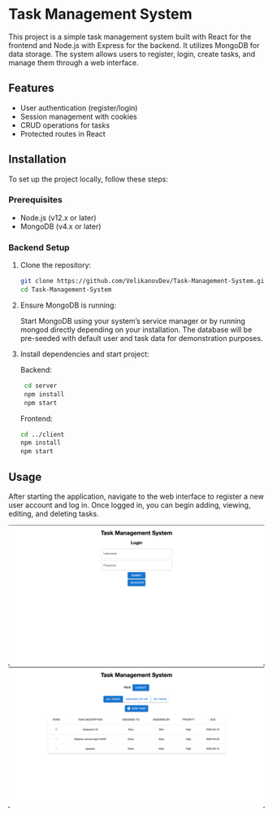 # Task Management System

This project is a simple task management system built with React for the frontend and Node.js with Express for the backend. It utilizes MongoDB for data storage. The system allows users to register, login, create tasks, and manage them through a web interface.

## Features

- User authentication (register/login)
- Session management with cookies
- CRUD operations for tasks
- Protected routes in React

## Installation

To set up the project locally, follow these steps:

### Prerequisites

- Node.js (v12.x or later)
- MongoDB (v4.x or later)

### Backend Setup
1. Clone the repository:
    ```bash
    git clone https://github.com/VelikanovDev/Task-Management-System.git
    cd Task-Management-System
    ```


2. Ensure MongoDB is running:

   Start MongoDB using your system’s service manager or by running mongod directly depending on your installation.
   The database will be pre-seeded with default user and task data for demonstration purposes.


3. Install dependencies and start project:

    Backend:
    ``` bash
     cd server
     npm install
     npm start
    ```
    Frontend:
    
    ```bash
    cd ../client
    npm install
    npm start
    ```
   
## Usage
After starting the application, navigate to the web interface to register a new user account and log in. Once logged in, you can begin adding, viewing, editing, and deleting tasks.

![img_1.png](img_1.png)
![img.png](img.png)